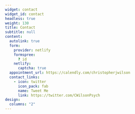 ```yaml
---
widget: contact
widget_id: contact
headless: true
weight: 130
title: Contact
subtitle: null
content:
  autolink: true
  form:
    provider: netlify
    formspree:
      ? id
    netlify:
      captcha: true
  appointment_url: https://calendly.com/christopherjwilson
  contact_links:
    - icon: twitter
      icon_pack: fab
      name: Tweet Me
      link: https://twitter.com/CWilsonPsych
design:
  columns: "2"
---
```


